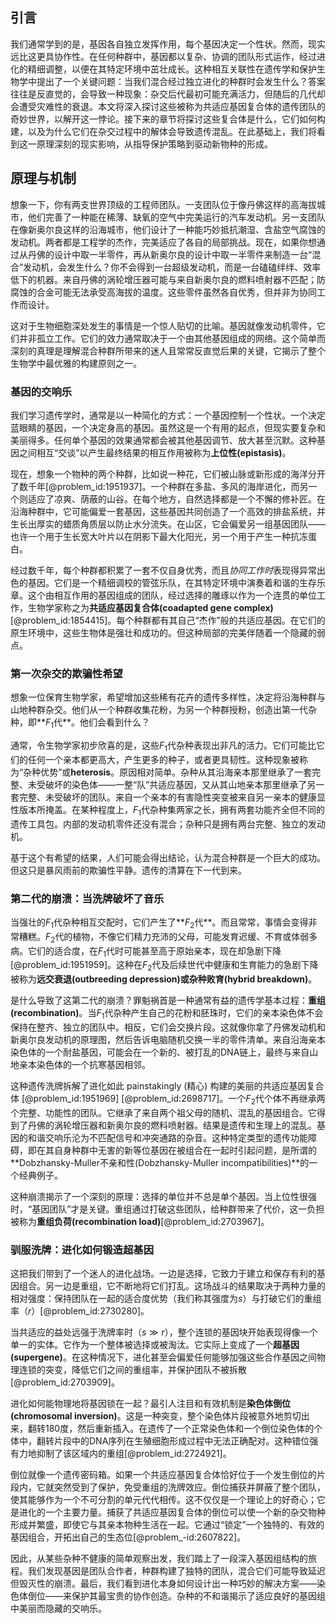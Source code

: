 ## 引言
我们通常学到的是，基因各自独立发挥作用，每个基因决定一个性状。然而，现实远比这更具协作性。在任何种群中，基因都以复杂、协调的团队形式运作，经过进化的精细调整，以便在其特定环境中茁壮成长。这种相互关联性在遗传学和保护生物学中提出了一个关键问题：当我们混合经过独立进化的种群时会发生什么？答案往往是反直觉的，会导致一种现象：杂交后代最初可能充满活力，但随后的几代却会遭受灾难性的衰退。本文将深入探讨这些被称为共适应基因复合体的遗传团队的奇妙世界，以解开这一悖论。接下来的章节将探讨这些复合体是什么，它们如何构建，以及为什么它们在杂交过程中的解体会导致遗传混乱。在此基础上，我们将看到这一原理深刻的现实影响，从指导保护策略到驱动新物种的形成。

## 原理与机制

想象一下，你有两支世界顶级的工程师团队。一支团队位于像丹佛这样的高海拔城市，他们完善了一种能在稀薄、缺氧的空气中完美运行的汽车发动机。另一支团队在像新奥尔良这样的沿海城市，他们设计了一种能巧妙抵抗潮湿、含盐空气腐蚀的发动机。两者都是工程学的杰作，完美适应了各自的局部挑战。现在，如果你想通过从丹佛的设计中取一半零件，再从新奥尔良的设计中取一半零件来制造一台“混合”发动机，会发生什么？你不会得到一台超级发动机，而是一台磕磕绊绊、效率低下的机器。来自丹佛的涡轮增压器可能与来自新奥尔良的燃料喷射器不匹配；防腐蚀的合金可能无法承受高海拔的温度。这些零件虽然各自优秀，但并非为协同工作而设计。

这对于生物细胞深处发生的事情是一个惊人贴切的比喻。基因就像发动机零件，它们并非孤立工作。它们的效力通常取决于一个由其他基因组成的网络。这个简单而深刻的真理是理解混合种群所带来的迷人且常常反直觉后果的关键，它揭示了整个生物学中最优雅的构建原则之一。

### 基因的交响乐

我们学习遗传学时，通常是以一种简化的方式：一个基因控制一个性状。一个决定蓝眼睛的基因，一个决定身高的基因。虽然这是一个有用的起点，但现实要复杂和美丽得多。任何单个基因的效果通常都会被其他基因调节、放大甚至沉默。这种基因之间相互“交谈”以产生最终结果的相互作用被称为**上位性(epistasis)**。

现在，想象一个物种的两个种群，比如说一种花，它们被山脉或新形成的海洋分开了数千年[@problem_id:1951937]。一个种群在多盐、多风的海岸进化，而另一个则适应了凉爽、荫蔽的山谷。在每个地方，自然选择都是一个不懈的修补匠。在沿海种群中，它可能偏爱一套基因，这些基因共同创造了一个高效的排盐系统，并生长出厚实的蜡质角质层以防止水分流失。在山区，它会偏爱另一组基因团队——也许一个用于生长宽大叶片以在阴影下最大化阳光，另一个用于产生一种抗冻蛋白。

经过数千年，每个种群都积累了一套不仅自身优秀，而且*协同工作时*表现得异常出色的基因。它们是一个精细调校的管弦乐队，在其特定环境中演奏着和谐的生存乐章。这个由相互作用的基因组成的团队，经过选择的雕琢以作为一个连贯的单位工作，生物学家称之为**共适应基因复合体(coadapted gene complex)**[@problem_id:1854415]。每个种群都有其自己“杰作”般的共适应基因。在它们的原生环境中，这些生物体是强壮和成功的。但这种局部的完美伴随着一个隐藏的弱点。

### 第一次杂交的欺骗性希望

想象一位保育生物学家，希望增加这些稀有花卉的遗传多样性，决定将沿海种群与山地种群杂交。他们从一个种群收集花粉，为另一个种群授粉，创造出第一代杂种，即**$F_1$代**。他们会看到什么？

通常，令生物学家初步欣喜的是，这些$F_1$代杂种表现出非凡的活力。它们可能比它们的任何一个亲本都更高大，产生更多的种子，或者更具韧性。这种现象被称为“杂种优势”或**heterosis**。原因相对简单。杂种从其沿海亲本那里继承了一套完整、未受破坏的染色体——一整“队”共适应基因，又从其山地亲本那里继承了另一套完整、未受破坏的团队。来自一个亲本的有害隐性突变被来自另一亲本的健康显性版本所掩盖。在某种程度上，$F_1$代杂种集两家之长，拥有两套功能齐全但不同的遗传工具包。内部的发动机零件还没有混合；杂种只是拥有两台完整、独立的发动机。

基于这个有希望的结果，人们可能会得出结论，认为混合种群是一个巨大的成功。但这只是暴风雨前的欺骗性平静。遗传的清算在下一代到来。

### 第二代的崩溃：当洗牌破坏了音乐

当强壮的$F_1$代杂种相互交配时，它们产生了**$F_2$代**。而且常常，事情会变得非常糟糕。$F_2$代的植物，不像它们精力充沛的父母，可能发育迟缓、不育或体弱多病。它们的适合度，在$F_1$代时可能甚至高于原始亲本，现在却急剧下降[@problem_id:1951959]。这种在$F_2$代及后续世代中健康和生育能力的急剧下降被称为**远交衰退(outbreeding depression)**或**杂种败育(hybrid breakdown)**。

是什么导致了这第二代的崩溃？罪魁祸首是一种通常有益的遗传学基本过程：**重组(recombination)**。当$F_1$代杂种产生自己的花粉和胚珠时，它们的亲本染色体不会保持在整齐、独立的团队中。相反，它们会交换片段。这就像你拿了丹佛发动机和新奥尔良发动机的原理图，然后告诉电脑随机交换一半的零件清单。来自沿海亲本染色体的一个耐盐基因，可能会在一个新的、被打乱的DNA链上，最终与来自山地亲本染色体的一个抗寒基因相邻。

这种遗传洗牌拆解了进化如此 painstakingly (精心) 构建的美丽的共适应基因复合体 [@problem_id:1951969] [@problem_id:2698717]。一个$F_2$代个体不再继承两个完整、功能性的团队。它继承了来自两个祖父母的随机、混乱的基因组合。它得到了丹佛的涡轮增压器和新奥尔良的燃料喷射器。结果是遗传和生理上的混乱。基因的和谐交响乐沦为不匹配信号和冲突通路的杂音。这种特定类型的遗传功能障碍，即在其自身种群中无害的新等位基因在被组合在一起时引起问题，是所谓的**Dobzhansky-Muller不亲和性(Dobzhansky-Muller incompatibilities)**的一个经典例子。

这种崩溃揭示了一个深刻的原理：选择的单位并不总是单个基因。当上位性很强时，“基因团队”才是关键。重组通过打破这些团队，给种群带来了代价，这一负担被称为**重组负荷(recombination load)**[@problem_id:2703967]。

### 驯服洗牌：进化如何锻造超基因

这把我们带到了一个迷人的进化战场。一边是选择，它致力于建立和保存有利的基因组合。另一边是重组，它不断地将它们打乱。这场战斗的结果取决于两种力量的相对强度：保持团队在一起的适合度优势（我们称其强度为$s$）与打破它们的重组率（$r$）[@problem_id:2730280]。

当共适应的益处远强于洗牌率时（$s \gg r$），整个连锁的基因块开始表现得像一个单一的实体。它作为一个整体被选择或被淘汰。它实际上变成了一个**超基因(supergene)**。在这种情况下，进化甚至会偏爱任何能够加强这些合作基因之间物理连锁的突变，降低它们之间的重组率，并保护团队不被拆散[@problem_id:2703909]。

进化如何能物理地将基因锁在一起？最引人注目和有效机制是**染色体倒位(chromosomal inversion)**。这是一种突变，整个染色体片段被意外地剪切出来，翻转180度，然后重新插入。在遗传了一个正常染色体和一个倒位染色体的个体中，翻转片段中的DNA序列在生殖细胞形成过程中无法正确配对。这种错位强有力地抑制了该区域内的重组[@problem_id:2724921]。

倒位就像一个遗传密码箱。如果一个共适应基因复合体恰好位于一个发生倒位的片段内，它就突然受到了保护，免受重组的洗牌效应。倒位捕获并屏蔽了整个团队，使其能够作为一个不可分割的单元代代相传。这不仅仅是一个理论上的好奇心；它是进化的一个主要力量。捕获了共适应基因复合体的倒位可以使一个新的杂交物种形成并繁盛，即使它与其亲本物种生活在一起。它通过“锁定”一个独特的、有效的基因组合，开拓出自己的生态位[@problem_-id:2607822]。

因此，从某些杂种不健康的简单观察出发，我们踏上了一段深入基因组结构的旅程。我们发现基因是团队合作者，种群构建了独特的团队，混合它们可能导致延迟但毁灭性的崩溃。最后，我们看到进化本身如何设计出一种巧妙的解决方案——染色体倒位——来保护其最宝贵的协作创造。杂种的不和谐揭示了适应良好的基因组中美丽而隐藏的交响乐。

